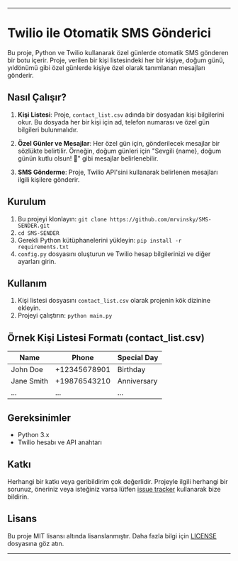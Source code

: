 
---

# Twilio ile Otomatik SMS Gönderici

Bu proje, Python ve Twilio kullanarak özel günlerde otomatik SMS gönderen bir botu içerir. Proje, verilen bir kişi listesindeki her bir kişiye, doğum günü, yıldönümü gibi özel günlerde kişiye özel olarak tanımlanan mesajları gönderir.

## Nasıl Çalışır?

1. **Kişi Listesi**: Proje, `contact_list.csv` adında bir dosyadan kişi bilgilerini okur. Bu dosyada her bir kişi için ad, telefon numarası ve özel gün bilgileri bulunmalıdır.

2. **Özel Günler ve Mesajlar**: Her özel gün için, gönderilecek mesajlar bir sözlükte belirtilir. Örneğin, doğum günleri için "Sevgili {name}, doğum günün kutlu olsun! 🎂" gibi mesajlar belirlenebilir.

3. **SMS Gönderme**: Proje, Twilio API'sini kullanarak belirlenen mesajları ilgili kişilere gönderir.

## Kurulum

1. Bu projeyi klonlayın: `git clone https://github.com/mrvinsky/SMS-SENDER.git`
2. `cd SMS-SENDER`
3. Gerekli Python kütüphanelerini yükleyin: `pip install -r requirements.txt`
4. `config.py` dosyasını oluşturun ve Twilio hesap bilgilerinizi ve diğer ayarları girin.

## Kullanım

1. Kişi listesi dosyasını `contact_list.csv` olarak projenin kök dizinine ekleyin. 
2. Projeyi çalıştırın: `python main.py`

## Örnek Kişi Listesi Formatı (contact_list.csv)

| Name       | Phone         | Special Day |
|------------|---------------|-------------|
| John Doe   | +12345678901  | Birthday    |
| Jane Smith | +19876543210  | Anniversary |
| ...        | ...           | ...         |

## Gereksinimler

- Python 3.x
- Twilio hesabı ve API anahtarı

## Katkı

Herhangi bir katkı veya geribildirim çok değerlidir. Projeyle ilgili herhangi bir sorunuz, öneriniz veya isteğiniz varsa lütfen [issue tracker](https://github.com/mrvinsky/SMS-SENDER/issues) kullanarak bize bildirin.

## Lisans

Bu proje MIT lisansı altında lisanslanmıştır. Daha fazla bilgi için [LICENSE](LICENSE) dosyasına göz atın.

---


